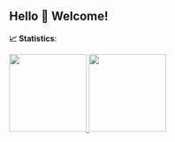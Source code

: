 ## Hello 👋 Welcome!

<b> :chart_with_upwards_trend: Statistics</b>:

<a href="https://github.com/natcsantos">
  <img height="140em" src="https://github-readme-stats.vercel.app/api?username=natcsantos&show_icons=true&theme=dark&include_commits=true"/>
</a>

<a href="https://github.com/natcsantos">
  <img height="140em" src="https://github-readme-stats.vercel.app/api/top-langs/?username=natcsantos&layout=compact&langs_count=8&theme=dark"/>
</a>

<!--
**natcsantos/natcsantos** is a ✨ _special_ ✨ repository because its `README.md` (this file) appears on your GitHub profile.

Here are some ideas to get you started:

- 🔭 I’m currently working on ...
- 🌱 I’m currently learning ...
- 👯 I’m looking to collaborate on ...
- 🤔 I’m looking for help with ...
- 💬 Ask me about ...
- 📫 How to reach me: ...
- 😄 Pronouns: ...
- ⚡ Fun fact: ...
-->
